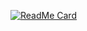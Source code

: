 [![ReadMe Card](https://github-readme-stats.vercel.app/api/pin/?username=djphil&repo=djphil.github.io)](https://github.com/anuraghazra/github-readme-stats)

<!--
### Hi there 👋
**djphil/djphil** is a ✨ _special_ ✨ repository because its `README.md` (this file) appears on your GitHub profile.

Here are some ideas to get you started:

- 🔭 I’m currently working on ...
- 🌱 I’m currently learning ...
- 👯 I’m looking to collaborate on ...
- 🤔 I’m looking for help with ...
- 💬 Ask me about ...
- 📫 How to reach me: ...
- 😄 Pronouns: ...
- ⚡ Fun fact: ...
-->
